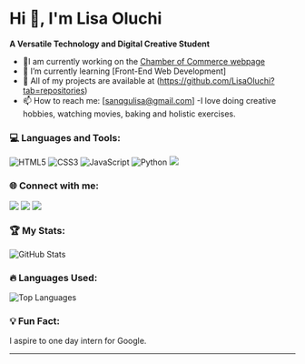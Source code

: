 
# Hi 👋, I'm Lisa Oluchi

**A Versatile Technology and Digital Creative Student**

- 🌱I am currently working on the [Chamber of Commerce webpage](https://lisaoluchi.github.io/wdd231/chamber/index.html)
- 📖 I’m currently learning [Front-End Web Development]
- 📂 All of my projects are available at (https://github.com/LisaOluchi?tab=repositories)
- 📫 How to reach me: [sanqgulisa@gmail.com]
-I love doing creative hobbies, watching movies, baking and holistic exercises.

### 💻 Languages and Tools:
<p>
<img src="https://img.shields.io/badge/HTML-E34F26?style=for-the-badge&logo=html5&logoColor=white" alt="HTML5"/>
<img src="https://img.shields.io/badge/CSS-1572B6?style=for-the-badge&logo=css3&logoColor=white" alt="CSS3"/>
<img src="https://img.shields.io/badge/JavaScript-F7DF1E?style=for-the-badge&logo=javascript&logoColor=black" alt="JavaScript"/>
<img src="https://img.shields.io/badge/Python-3776AB?style=for-the-badge&logo=python&logoColor=white" alt="Python"/>
<img src="https://img.shields.io/badge/SQL-4479A1?style=for-the-badge&logo=postgresql&logoColor=white alt="SQL"/>
</p>

### 🌐 Connect with me:
<p>
<a href="https://linkedin.com/in/lisa-sangqu"><img src="https://img.shields.io/badge/LinkedIn-0077B5?style=for-the-badge&logo=linkedin&logoColor=white"/></a>
<a href="https://github.com/(https://github.com/LisaOluchi)"><img src="https://img.shields.io/badge/GitHub-181717?style=for-the-badge&logo=github&logoColor=white"/></a>
<a href="https://lisaoluchi.my.canva.site/"><img src="https://img.shields.io/badge/Portfolio-00C4CC?style=for-the-badge&logo=canva&logoColor=white"/></a>  
</p>

### 🏆 My Stats:

![GitHub Stats](https://github-readme-stats.vercel.app/api?username=LisaOluchi&show_icons=true&theme=radical)

### 🔥 Languages Used:

![Top Languages](https://github-readme-stats.vercel.app/api/top-langs/?username=LisaOluchi&layout=compact&theme=radical)

### 💡 Fun Fact:
I aspire to one day intern for Google.

---



